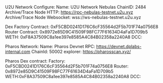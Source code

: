 U2U Network
Configure:
Name: U2U Network Nebulas
ChainID: 2484
Archive/Trace Node HTTP: https://rpc-nebulas-testnet.u2u.xyz
Archive/Trace Node Websocket: wss://ws-nebulas-testnet.u2u.xyz

Dex
Factory Contract: 0xF5CBD0241D176C6cF35564d2F5b701F74a0756E8
Router Contract: 0x8972e85D9C41509F98FC77F61634D4aFa1D709b5
WETH: 0xF8A37509C8a1ee397e8585A4C84B02358a2240A8
DCC:


Pharos Network:
Name: Pharos Devnet
RPC: https://devnet.dplabs-internal.com
ChainId: 50002
explorer: https://pharosscan.xyz/

Pharos Dex contract:
Factory: 0xF5CBD0241D176C6cF35564d2F5b701F74a0756E8
Router: 0x8972e85D9C41509F98FC77F61634D4aFa1D709b5
WETH:0xF8A37509C8a1ee397e8585A4C84B02358a2240A8
DCC:

